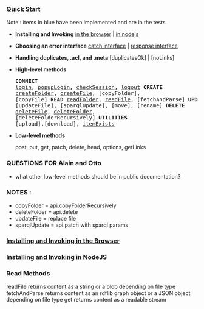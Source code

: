 ### Quick Start

Note : items in blue have been implemented and are in the tests

* **Installing and Invoking**  [in the browser](#installBrowser) | [in nodejs](#installNode)

* **Choosing an error interface**  [catch interface]() |  [response interface]()

* **Handling duplicates, .acl, and .meta** [duplicatesOk] | [noLinks]

* **High-level methods**<pre>**CONNECT**   [login](), [popupLogin](), [checkSession](), [logout]()
  **CREATE**    [createFolder](), [createFile](), [copyFolder], [copyFile]
  **READ**      [readFolder](), [readFile](), [fetchAndParse]
  **UPDATE**    [updateFile], [sparqlUpdate], [move], [rename]
  **DELETE**    [deleteFile](), [deleteFolder](), [deleteFolderRecursively]
  **UTILITIES** [upload],[download], [itemExists]()</pre>

* **Low-level methods**

  post, put, get, patch, delete, head, options, getLinks

  
### QUESTIONS FOR Alain and Otto

  * what other low-level methods should be in public documentation?

### NOTES :
  * copyFolder = api.copyFolderRecursively
  * deleteFolder = api.delete
  * updateFile = replace file
  * sparqlUpdate = api.patch with sparql params

### <a href="" name="installBrowser">Installing and Invoking in the Browser</a>

### <a href="" name="installNode">Installing and Invoking in NodeJS</a>


### Read Methods

  readFile      returns content as a string or a blob depending on file type
  fetchAndParse returns content as an rdflib graph object or a JSON object depending on file type
  get           returns content as a readable stream